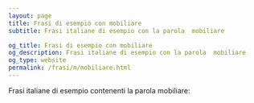 ```yaml
---
layout: page
title: Frasi di esempio con mobiliare 
subtitle: Frasi italiane di esempio con la parola  mobiliare

og_title: Frasi di esempio con mobiliare 
og_description: Frasi italiane di esempio con la parola  mobiliare
og_type: website
permalink: /frasi/m/mobiliare.html
---
```


Frasi italiane di esempio contenenti la parola mobiliare:



